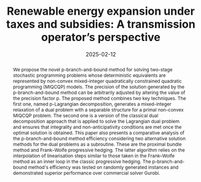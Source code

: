 ---
title: 'Renewable energy expansion under taxes and subsidies: A transmission operator’s perspective'
# If group member, use folder name in /content/authors
authors:
  - p_nikita-belyak
  - g_fabricio-oliveira
date: 2025-02-12
doi: 10.1111/itor.70001

# Schedule page publish date (NOT publication's date).
publishDate: 2017-01-01

# Publication type.
# Legend: 0 = Uncategorized; 1 = Conference paper; 2 = Journal article;
# 3 = Preprint / Working Paper; 4 = Report; 5 = Book; 6 = Book section;
# 7 = Thesis; 8 = Patent
publication_types: ['2']

# Publication name and optional abbreviated publication name. Notice * * on title. # Publication name and optional abbreviated publication name. Quote marks needed for Markdown typesetting
publication: '*International Transactions in Operational Research*'
publication_short: ''

abstract: We propose the novel p-branch-and-bound method for solving two-stage stochastic programming problems whose deterministic equivalents are represented by non-convex mixed-integer quadratically constrained quadratic programming (MIQCQP) models. The precision of the solution generated by the p-branch-and-bound method can be arbitrarily adjusted by altering the value of the precision factor p. The proposed method combines two key techniques. The first one, named p-Lagrangian decomposition, generates a mixed-integer relaxation of a dual problem with a separable structure for a primal non-convex MIQCQP problem. The second one is a version of the classical dual decomposition approach that is applied to solve the Lagrangian dual problem and ensures that integrality and non-anticipativity conditions are met once the optimal solution is obtained. This paper also presents a comparative analysis of the p-branch-and-bound method efficiency considering two alternative solution methods for the dual problems as a subroutine. These are the proximal bundle method and Frank–Wolfe progressive hedging. The latter algorithm relies on the interpolation of linearisation steps similar to those taken in the Frank–Wolfe method as an inner loop in the classic progressive hedging. The p-branch-and-bound method's efficiency was tested on randomly generated instances and demonstrated superior performance over commercial solver Gurobi.

# Summary. An optional shortened abstract.
summary: 

# Not in use. Could be used for keywords 
tags:
  
featured: false

# links:
url_pdf: 'https://onlinelibrary.wiley.com/doi/full/10.1111/itor.70001'
url_code: ''
url_dataset: ''
url_poster: ''
url_project: ''
url_slides: ''
url_source: ''
url_video: ''

# Categories
#  These asociate the publications with the icons representing reearch topics and application areas
categories: [Modelling decision-making and uncertainty, Efficient formulation and solution methods]

# Associated Projects (optional).
#   Associate this publication with one or more of your projects.
#   Simply enter your project's folder or file name without extension.
#   E.g. `internal-project` references `content/project/internal-project/index.md`.
#   Otherwise, set `projects: []`.
projects: [2022-AF-Easy_DR]

# Featured image
# To use, add an image named `featured.jpg/png` to your page's folder.
# Focal points: Smart, Center, TopLeft, Top, TopRight, Left, Right, BottomLeft, Bottom, BottomRight.
image:
  caption: ''
  focal_point: ''
  preview_only: false
 
 # forbid social media icons appearance
share: false
---